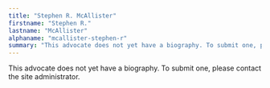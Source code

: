 ```yaml
---
title: "Stephen R. McAllister"
firstname: "Stephen R."
lastname: "McAllister"
alphaname: "mcallister-stephen-r"
summary: "This advocate does not yet have a biography. To submit one, please contact the site administrator."
---
```

This advocate does not yet have a biography. To submit one, please contact the site administrator.

